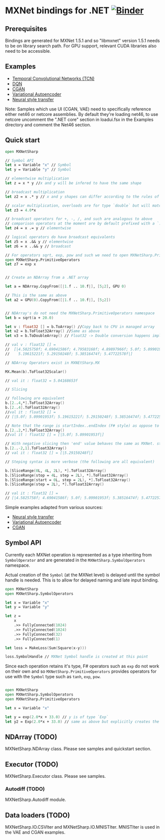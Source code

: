 # MXNet bindings for .NET [![Binder](https://mybinder.org/badge_logo.svg)](https://mybinder.org/v2/gh/kevmal/MXNetSharp/master?urlpath=lab)

## Prerequisites 

Bindings are generated for MXNet 1.5.1 and so "libmxnet" version 1.5.1 needs to be on library search path. For GPU support, relevant CUDA libraries also need to be accessible. 

## Examples
- [Temporal Convolutional Networks (TCN)](Examples/TCN)
- [DQN](Examples/DQN)
- [CGAN](Examples/CGAN.fsx)
- [Variational Autoencoder](Examples/MNIST%20VAE.fsx)
- [Neural style transfer](Examples/Neural%20Style%20Transfer.fsx)

Note: Samples which use UI (CGAN, VAE) need to specifically reference either net46 or netcore assemblies. By default they're loading net46, to use netcore uncomment the ".NET core" section in loadui.fsx in the Examples directory and comment the Net46 section.

## Quick start 
```fsharp
open MXNetSharp

// Symbol API
let x = Variable "x" // Symbol
let y = Variable "y" // Symbol

// elementwise multiplication
let z = x * y //x and y will be infered to have the same shape

// broadcast multiplication
let z2 = x .* y // x and y shapes can differ according to the rules of MXNet broadcasting

// scalar multiplication, overloads are for type `double` but will match type of x
let z3 = 4.0*x

// broadcast operators for +, -, /, and such are analogous to above
// comparison operators at the moment are by default prefixed with a `.` and have no broadcast equivalents
let z4 = x .= y // elementwise

// logical operators do have broadcast equivalents
let z5 = x .&& y // elementwise
let z6 = x ..&& y // broadcast

// For operators sqrt, exp, pow and such we need to open MXNetSharp.PrimitiveOperators
open MXNetSharp.PrimitiveOperators
let z7 = exp x


// Create an NDArray from a .NET array

let a = NDArray.CopyFrom([|1.f .. 10.f|], [5;2], GPU 0)

// This is the same as above
let a2 = GPU(0).CopyFrom([|1.f .. 10.f|], [5;2])


// NDArray's do not need the MXNetSharp.PrimitiveOperators namespace
let b = sqrt(a + 20.0)

let v : float32 [] = b.ToArray() //Copy back to CPU in managed array
let v2 = b.ToFloat32Array() //Same as above
let v3 = b.ToDoubleArray() // Float32 -> Double conversion happens implicitly

// val v : float32 [] =
//  [|4.5825758f; 4.69041586f; 4.79583168f; 4.89897966f; 5.0f; 5.09901953f;
//    5.19615221f; 5.29150248f; 5.38516474f; 5.47722578f|]

// NDArray Operators exist in MXNEtSharp.MX

MX.Mean(b).ToFloat32Scalar()

// val it : float32 = 5.04168653f

// Slicing

// following are equivalent
b.[2..4,*].ToFloat32Array()
b.[2..4].ToFloat32Array()
//val it : float32 [] =
// [|5.0f; 5.09901953f; 5.19615221f; 5.29150248f; 5.38516474f; 5.47722578f|]

// Note that the range is startIndex..endIndex (F# style) as oppose to MXnet slcing where slice stops just up to the end
b.[2..2,*].ToFloat32Array()
//val it : float32 [] = [|5.0f; 5.09901953f|]

// With negative slicing then 'end' value behaves the same as MXNet. startIndex .. -dropCount
b.[2..-2,1].ToFloat32Array()
// val it : float32 [] = [|5.29150248f|]

// Steping syntax is more verbose (the following are all equivalent)

b.[SliceRange(0L, 4L, 2L), *].ToFloat32Array()
b.[SliceRange(stop = 4L, step = 2L), *].ToFloat32Array()
b.[SliceRange(start = 0L, step = 2L), *].ToFloat32Array()
b.[SliceRange(step = 2L), *].ToFloat32Array()

// val it : float32 [] =
// [|4.5825758f; 4.69041586f; 5.0f; 5.09901953f; 5.38516474f; 5.47722578f|]
```

Simple examples adapted from various sources:
- [Neural style transfer](Examples/Neural%20Style%20Transfer.fsx)
- [Variational Autoencoder](Examples/MNIST%20VAE.fsx)
- [CGAN](Examples/CGAN.fsx)



## Symbol API

Currently each MXNet operation is represented as a type inheriting from `SymbolOperator` and are generated in the `MXNetSharp.SymbolOperators` namespace.


Actual creation of the `Symbol` (at the MXNet level) is delayed until the symbol handle is needed. This is to allow for delayed naming and late input binding.
```fsharp
open MXNetSharp
open MXNetSharp.SymbolOperators

let x = Variable "x"
let y = Variable "y"

let z = 
    x
    .>> FullyConnected(1024)
    .>> FullyConnected(1024)
    .>> FullyConnected(32)
    .>> FullyConnected(1)

let loss = MakeLoss(Sum(Square(x-y))) 

loss.SymbolHandle // MXNet Symbol handle is created at this point 

```

Since each operation retains it's type, F# operators such as `exp` do not work on their own and so `MXNetSharp.PrimitiveOperators` provides operators for use with
the `Symbol` type such as `tanh`, `exp`, `pow`.

```fsharp

open MXNetSharp
open MXNetSharp.SymbolOperators
open MXNetSharp.PrimitiveOperators

let x = Variable "x"

let y = exp(2.0*x + 33.0) // y is of type `Exp`
let y2 = Exp(2.0*x + 33.0) // same as above but explicitly creates the `Exp` symbol type

```

## NDArray (TODO)
MXNetSharp.NDArray class. Please see samples and quickstart section.

## Executor (TODO)
MXNetSharp.Executor class. Please see samples.

### Autodiff (TODO)
MXNetSharp.Autodiff module.

## Data loaders (TODO)
MXNetSharp.IO.CSVIter and MXNetSharp.IO.MNISTIter. MNISTIter is used in the VAE and CGAN examples.




